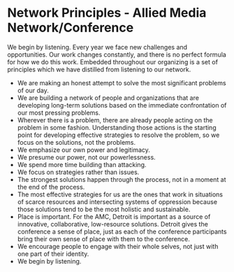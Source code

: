 # Network Principles - Allied Media Network/Conference

We begin by listening.
Every year we face new challenges and opportunities. Our work changes constantly, and there is no perfect formula for how we do this work. Embedded throughout our organizing is a set of principles which we have distilled from listening to our network.

- We are making an honest attempt to solve the most significant problems of our day.
- We are building a network of people and organizations that are developing long-term solutions based on the immediate confrontation of our most pressing problems.
- Wherever there is a problem, there are already people acting on the problem in some fashion. Understanding those actions is the starting point for developing effective strategies to resolve the problem, so we focus on the solutions, not the problems.
- We emphasize our own power and legitimacy.
- We presume our power, not our powerlessness.
- We spend more time building than attacking.
- We focus on strategies rather than issues.
- The strongest solutions happen through the process, not in a moment at the end of the process.
- The most effective strategies for us are the ones that work in situations of scarce resources and intersecting systems of oppression because those solutions tend to be the most holistic and sustainable.
- Place is important. For the AMC, Detroit is important as a source of innovative, collaborative, low-resource solutions. Detroit gives the conference a sense of place, just as each of the conference participants bring their own sense of place with them to the conference.
- We encourage people to engage with their whole selves, not just with one part of their identity.
- We begin by listening.
